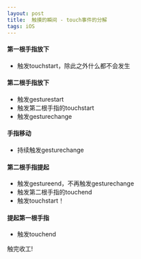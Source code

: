 ```yaml
---
layout: post
title:  触摸的瞬间 - touch事件的分解
tags: iOS
---
```

<!--more-->
#### 第一根手指放下
- 触发touchstart，除此之外什么都不会发生

#### 第二根手指放下
- 触发gesturestart
- 触发第二根手指的touchstart
- 触发gesturechange

#### 手指移动
- 持续触发gesturechange

#### 第二根手指提起
- 触发gestureend，不再触发gesturechange
- 触发第二根手指的touchend
- 触发touchstart！

#### 提起第一根手指
- 触发touchend

触完收工!
